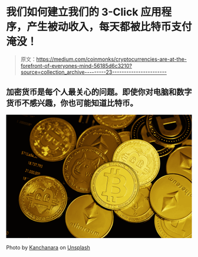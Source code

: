 # 我们如何建立我们的 3-Click 应用程序，产生被动收入，每天都被比特币支付淹没！

> 原文：<https://medium.com/coinmonks/cryptocurrencies-are-at-the-forefront-of-everyones-mind-56185d6c3210?source=collection_archive---------23----------------------->

## 加密货币是每个人最关心的问题。即使你对电脑和数字货币不感兴趣，你也可能知道比特币。

![](img/6164a9aa0ebf11af789fb69d05ed1ade.png)

Photo by [Kanchanara](https://unsplash.com/de/@kanchanara?utm_source=medium&utm_medium=referral) on [Unsplash](https://unsplash.com?utm_source=medium&utm_medium=referral)